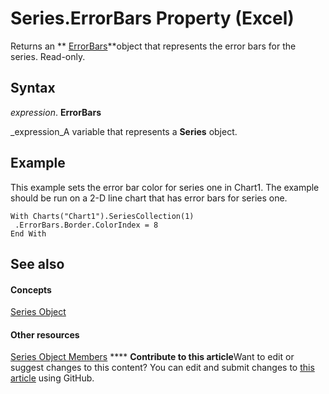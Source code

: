 
# Series.ErrorBars Property (Excel)

Returns an  ** [ErrorBars](646de974-bf6f-99c8-20dd-9ca514b7a304.md)**object that represents the error bars for the series. Read-only.


## Syntax

 _expression_. **ErrorBars**

 _expression_A variable that represents a  **Series** object.


## Example

This example sets the error bar color for series one in Chart1. The example should be run on a 2-D line chart that has error bars for series one.


```
With Charts("Chart1").SeriesCollection(1) 
 .ErrorBars.Border.ColorIndex = 8 
End With
```


## See also


#### Concepts


 [Series Object](c7d34b32-8172-f7a0-0a17-f01d44246b64.md)
#### Other resources


 [Series Object Members](eeab4f69-b436-9de7-5d4a-0a5c63f2dfce.md)
****   **Contribute to this article**Want to edit or suggest changes to this content? You can edit and submit changes to  [this article](https://github.com/jhershey00/VBA_Excel_Test/OpenXMLCon/articles/1a607e6f-e70a-e39c-4cc3-6060eb64e654.md) using GitHub.

